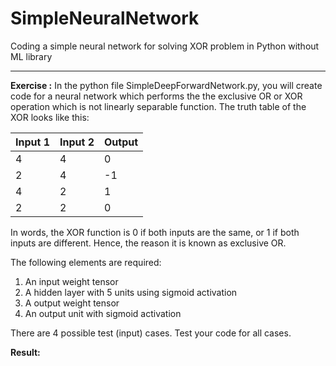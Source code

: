# SimpleNeuralNetwork
Coding a simple neural network for solving XOR problem in Python without ML library

****************************
**Exercise :** In the python file SimpleDeepForwardNetwork.py, you will create code for a neural network which performs the the exclusive OR or XOR operation which is not linearly separable function. The truth table of the XOR looks like this:

| Input 1 | Input 2 | Output |
|---------|---------|--------|
| 4 | 4 | 0|
| 2 | 4 | -1 |
| 4 | 2 | 1 |
| 2 | 2 | 0 |

In words, the XOR function is 0 if both inputs are the same, or 1 if both inputs are different. Hence, the reason it is known as exclusive OR.

The following elements are required:

1. An input weight tensor
2. A hidden layer with 5 units using sigmoid activation
3. A output weight tensor
4. An output unit with sigmoid activation

There are 4 possible test (input) cases. Test your code for all cases.  

**Result:**

[]()
